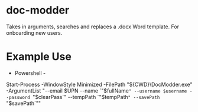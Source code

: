 # doc-modder
Takes in arguments, searches and replaces a .docx Word template. For onboarding new users.

# Example Use
- Powershell -

Start-Process -WindowStyle Minimized -FilePath "${CWD}\DocModder.exe" -ArgumentList "--email $UPN --name `"$fullName`" --username $username --password `"$clearPass`" --tempPath `"$tempPath`" --savePath `"$savePath`""
